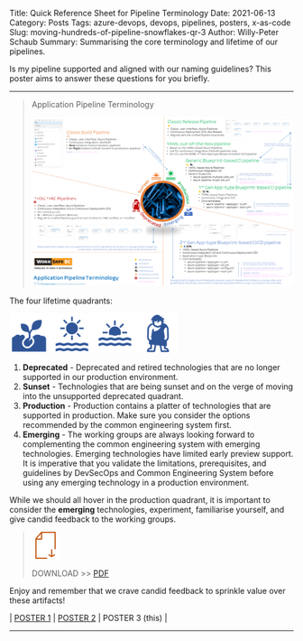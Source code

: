 Title: Quick Reference Sheet for Pipeline Terminology
Date: 2021-06-13
Category: Posts
Tags: azure-devops, devops, pipelines, posters, x-as-code 
Slug: moving-hundreds-of-pipeline-snowflakes-qr-3
Author: Willy-Peter Schaub
Summary: Summarising the core terminology and lifetime of our pipelines.

Is my pipeline supported and aligned with our naming guidelines? This poster aims to answer these questions for you briefly. 

---

> Application Pipeline Terminology
>
> ![Poster](/images/moving-hundreds-of-pipeline-snowflakes-qr-3-1.png)

The four lifetime quadrants:

![Circle of life](/images/moving-hundreds-of-pipeline-snowflakes-qr-3-2.png)

1. **Deprecated** - Deprecated and retired technologies that are no longer supported in our production environment.
1. **Sunset** - Technologies that are being sunset and on the verge of moving into the unsupported deprecated quadrant.
1. **Production** - Production contains a platter of technologies that are supported in production. Make sure you consider the options recommended by the common engineering system first.
1. **Emerging** - The working groups are always looking forward to complementing the common engineering system with emerging technologies. Emerging technologies have limited early preview support. It is imperative that you validate the limitations, prerequisites, and guidelines by DevSecOps and Common Engineering System before using any emerging technology in a production environment.

While we should all hover in the production quadrant, it is important to consider the **emerging** technologies, experiment, familiarise yourself, and give candid feedback to the working groups.

> ![Poster](/images/moving-hundreds-of-pipeline-snowflakes-qr-1-2.png)
>
> DOWNLOAD >> [PDF](/documents/multi-stage-blueprint-based-pipeline-terminlogy.pdf)

Enjoy and remember that we crave candid feedback to sprinkle value over these artifacts!

| [POSTER 1](/moving-hundreds-of-pipeline-snowflakes-qr-1.html) | [POSTER 2](/moving-hundreds-of-pipeline-snowflakes-qr-3.html) | POSTER 3 (this) |

---

